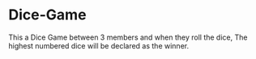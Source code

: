 # Dice-Game
This a Dice Game between 3 members and when they roll the dice, The highest numbered dice will be declared as the winner.
